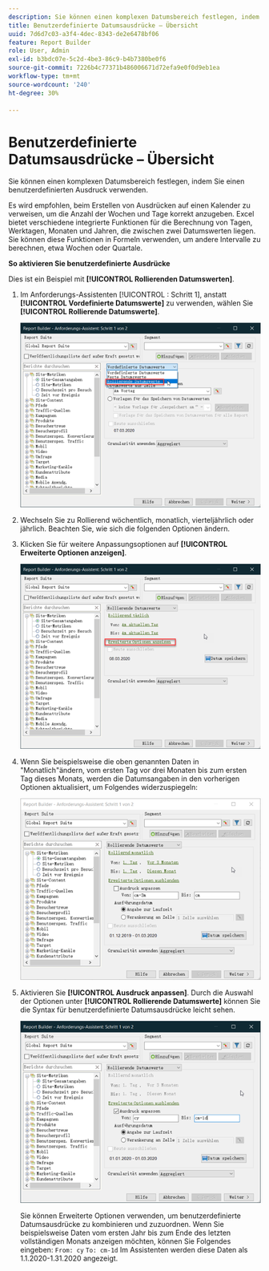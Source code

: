 ```yaml
---
description: Sie können einen komplexen Datumsbereich festlegen, indem Sie einen benutzerdefinierten Ausdruck verwenden.
title: Benutzerdefinierte Datumsausdrücke – Übersicht
uuid: 7d6d7c03-a3f4-4dec-8343-de2e6478bf06
feature: Report Builder
role: User, Admin
exl-id: b3bdc07e-5c2d-4be3-86c9-b4b7380be0f6
source-git-commit: 7226b4c77371b486006671d72efa9e0f0d9eb1ea
workflow-type: tm+mt
source-wordcount: '240'
ht-degree: 30%

---
```


# Benutzerdefinierte Datumsausdrücke – Übersicht

Sie können einen komplexen Datumsbereich festlegen, indem Sie einen benutzerdefinierten Ausdruck verwenden.

Es wird empfohlen, beim Erstellen von Ausdrücken auf einen Kalender zu verweisen, um die Anzahl der Wochen und Tage korrekt anzugeben. Excel bietet verschiedene integrierte Funktionen für die Berechnung von Tagen, Werktagen, Monaten und Jahren, die zwischen zwei Datumswerten liegen. Sie können diese Funktionen in Formeln verwenden, um andere Intervalle zu berechnen, etwa Wochen oder Quartale.

**So aktivieren Sie benutzerdefinierte Ausdrücke**

Dies ist ein Beispiel mit **[!UICONTROL Rollierenden Datumswerten]**.

1. Im Anforderungs-Assistenten [!UICONTROL : Schritt 1], anstatt **[!UICONTROL Vordefinierte Datumswerte]** zu verwenden, wählen Sie **[!UICONTROL Rollierende Datumswerte]**.

   ![](assets/rolldates1.png)

1. Wechseln Sie zu Rollierend wöchentlich, monatlich, vierteljährlich oder jährlich. Beachten Sie, wie sich die folgenden Optionen ändern.
1. Klicken Sie für weitere Anpassungsoptionen auf **[!UICONTROL Erweiterte Optionen anzeigen]**.

   ![](assets/rolldates2.png)

1. Wenn Sie beispielsweise die oben genannten Daten in &quot;Monatlich&quot;ändern, vom ersten Tag vor drei Monaten bis zum ersten Tag dieses Monats, werden die Datumsangaben in den vorherigen Optionen aktualisiert, um Folgendes widerzuspiegeln:

   ![](assets/rolldatesfor3.png)

1. Aktivieren Sie **[!UICONTROL Ausdruck anpassen]**. Durch die Auswahl der Optionen unter **[!UICONTROL Rollierende Datumswerte]** können Sie die Syntax für benutzerdefinierte Datumsausdrücke leicht sehen.

   ![](assets/rolldatesfor5.png)

   Sie können Erweiterte Optionen verwenden, um benutzerdefinierte Datumsausdrücke zu kombinieren und zuzuordnen. Wenn Sie beispielsweise Daten vom ersten Jahr bis zum Ende des letzten vollständigen Monats anzeigen möchten, können Sie Folgendes eingeben: `From: cy` `To: cm-1d` Im Assistenten werden diese Daten als 1.1.2020-1.31.2020 angezeigt.
